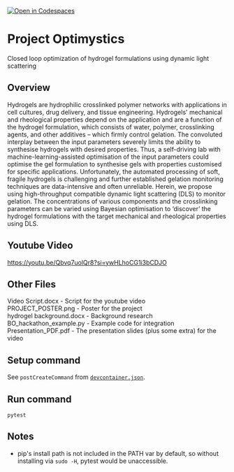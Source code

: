 [![Open in Codespaces](https://classroom.github.com/assets/launch-codespace-7f7980b617ed060a017424585567c406b6ee15c891e84e1186181d67ecf80aa0.svg)](https://classroom.github.com/open-in-codespaces?assignment_repo_id=14512004)
# Project Optimystics

Closed loop optimization of hydrogel formulations using dynamic light scattering

## Overview

Hydrogels are hydrophilic crosslinked polymer networks with applications in cell cultures, drug delivery, and tissue engineering. Hydrogels' mechanical and rheological properties depend on the application and are a function of the hydrogel formulation, which consists of water, polymer, crosslinking agents, and other additives – which firmly control gelation. The convoluted interplay between the input parameters severely limits the ability to synthesise hydrogels with desired properties. Thus, a self-driving lab with machine-learning-assisted optimisation of the input parameters could optimise the gel formulation to synthesise gels with properties customised for specific applications. Unfortunately, the automated processing of soft, fragile hydrogels is challenging and further established gelation monitoring techniques are data-intensive and often unreliable. Herein, we propose using high-throughput compatible dynamic light scattering (DLS) to monitor gelation. The concentrations of various components and the crosslinking parameters can be varied using Bayesian optimisation to ‘discover’ the hydrogel formulations with the target mechanical and rheological properties using DLS.

## Youtube Video
https://youtu.be/Qbvq7uolQr8?si=ywHLhoCG1i3bCDJO

## Other Files 
Video Script.docx - Script for the youtube video <br>
PROJECT_POSTER.png - Poster for the project <br>
hydrogel background.docx - Background research <br>
BO_hackathon_example.py - Example code for integration <br>
Presentation_PDF.pdf - The presentation slides (plus some extra) for the video


## Setup command

See `postCreateCommand` from [`devcontainer.json`](.devcontainer/devcontainer.json).

## Run command
`pytest`

## Notes
- pip's install path is not included in the PATH var by default, so without installing via `sudo -H`, pytest would be unaccessible.
